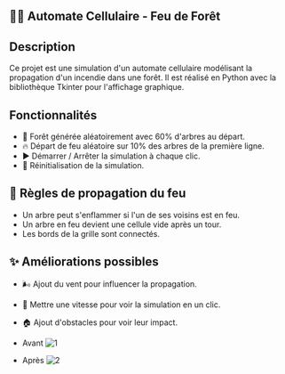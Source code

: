  ## 🌲🔥 Automate Cellulaire - Feu de Forêt 

 ## Description
Ce projet est une simulation d'un automate cellulaire modélisant la propagation d'un incendie dans une forêt. Il est réalisé en Python avec la bibliothèque Tkinter pour l'affichage graphique.

## Fonctionnalités
- 🌳 Forêt générée aléatoirement avec 60% d'arbres au départ.
- 🔥 Départ de feu aléatoire sur 10% des arbres de la première ligne.
- ▶️ Démarrer / Arrêter la simulation à chaque clic.
- 🔄 Réinitialisation de la simulation.

## 📜 Règles de propagation du feu
- Un arbre peut s'enflammer si l'un de ses voisins est en feu.
- Un arbre en feu devient une cellule vide après un tour.
- Les bords de la grille sont connectés.

## ✨ Améliorations possibles
- 🌬️ Ajout du vent pour influencer la propagation.
- 💨 Mettre une vitesse pour voir la simulation en un clic.
- 🏠 Ajout d'obstacles pour voir leur impact.


 - Avant
   ![1](https://github.com/user-attachments/assets/db87a516-33eb-48bd-a8f5-183465bf3b01) 

- Après
  ![2](https://github.com/user-attachments/assets/ba8825a6-a4eb-4394-a75d-8a2592afa0d4)


